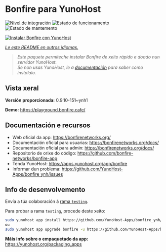 <!--
NOTA: Este README foi creado automáticamente por <https://github.com/YunoHost/apps/tree/master/tools/readme_generator>
NON debe editarse manualmente.
-->

# Bonfire para YunoHost

[![Nivel de integración](https://apps.yunohost.org/badge/integration/bonfire)](https://ci-apps.yunohost.org/ci/apps/bonfire/)
![Estado de funcionamento](https://apps.yunohost.org/badge/state/bonfire)
![Estado de mantemento](https://apps.yunohost.org/badge/maintained/bonfire)

[![Instalar Bonfire con YunoHost](https://install-app.yunohost.org/install-with-yunohost.svg)](https://install-app.yunohost.org/?app=bonfire)

*[Le este README en outros idiomas.](./ALL_README.md)*

> *Este paquete permíteche instalar Bonfire de xeito rápido e doado nun servidor YunoHost.*  
> *Se non usas YunoHost, le a [documentación](https://yunohost.org/install) para saber como instalalo.*

## Vista xeral



**Versión proporcionada:** 0.9.10-151~ynh1

**Demo:** <https://playground.bonfire.cafe/>
## Documentación e recursos

- Web oficial da app: <https://bonfirenetworks.org/>
- Documentación oficial para usuarias: <https://bonfirenetworks.org/docs/>
- Documentación oficial para admin: <https://bonfirenetworks.org/docs/>
- Repositorio de orixe do código: <https://github.com/bonfire-networks/bonfire-app>
- Tenda YunoHost: <https://apps.yunohost.org/app/bonfire>
- Informar dun problema: <https://github.com/YunoHost-Apps/bonfire_ynh/issues>

## Info de desenvolvemento

Envía a túa colaboración á [rama `testing`](https://github.com/YunoHost-Apps/bonfire_ynh/tree/testing).

Para probar a rama `testing`, procede deste xeito:

```bash
sudo yunohost app install https://github.com/YunoHost-Apps/bonfire_ynh/tree/testing --debug
ou
sudo yunohost app upgrade bonfire -u https://github.com/YunoHost-Apps/bonfire_ynh/tree/testing --debug
```

**Máis info sobre o empaquetado da app:** <https://yunohost.org/packaging_apps>
